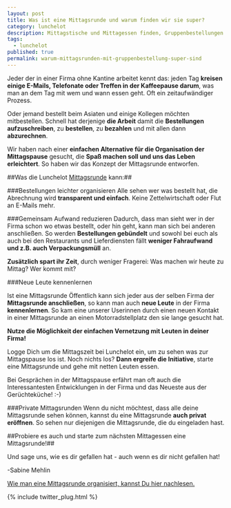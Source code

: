 ```yaml
---
layout: post
title: Was ist eine Mittagsrunde und warum finden wir sie super?
category: lunchelot
description: Mittagstische und Mittagessen finden, Gruppenbestellungen und Zeit sparen mit Mittagsrunden
tags:
  - lunchelot
published: true
permalink: warum-mittagsrunden-mit-gruppenbestellung-super-sind
---
```


Jeder der in einer Firma ohne Kantine arbeitet kennt das: jeden Tag **kreisen einige E-Mails, Telefonate oder Treffen in der Kaffeepause darum**, was man an dem Tag mit wem und wann essen geht.
Oft ein zeitaufwändiger Prozess.

Oder jemand bestellt beim Asiaten und einige Kollegen möchten mitbestellen. Schnell hat derjenige **die Arbeit** damit die **Bestellungen aufzuschreiben**, zu **bestellen**, zu **bezahlen** und mit allen dann **abzurechnen**.

Wir haben nach einer **einfachen Alternative für die Organisation der Mittagspause** gesucht, die **Spaß machen soll und uns das Leben erleichtert**. So haben wir das Konzept der Mittagsrunde entworfen.

<!-- more -->

##Was die Lunchelot <a href="{{site.baseurl}}handbuch/user/02_lunchelot-mittagsrunde-erklaert/">Mittagsrunde</a> kann:##

###Bestellungen leichter organisieren
Alle sehen wer was bestellt hat, die Abrechnung wird **transparent und einfach**. Keine Zettelwirtschaft oder Flut an E-Mails mehr.

###Gemeinsam Aufwand reduzieren
Dadurch, dass man sieht wer in der Firma schon wo etwas bestellt, oder hin geht, kann man sich bei anderen anschließen.
So werden **Bestellungen gebündelt** und sowohl bei euch als auch bei den Restaurants und Lieferdiensten fällt **weniger Fahraufwand und z.B. auch Verpackungsmüll** an.

**Zusätzlich spart ihr Zeit**, durch weniger Fragerei: Was machen wir heute zu Mittag? Wer kommt mit?

###Neue Leute kennenlernen

Ist eine Mittagsrunde Öffentlich kann sich jeder aus der selben Firma der **Mittagsrunde anschließen**,
so kann man auch **neue Leute** in der Firma **kennenlernen**.
So kam eine unserer Userinnen durch einen neuen Kontakt in einer Mittagsrunde an einen Motorradstellplatz den sie lange gesucht hat.

**Nutze die Möglichkeit der einfachen Vernetzung mit Leuten in deiner Firma!**
<p class="message">
Logge Dich um die Mittagszeit bei Lunchelot ein, um zu sehen was zur Mittagspause los ist. Noch nichts los?
<b>Dann ergreife die Initiative</b>, starte eine Mittagsrunde und gehe mit netten Leuten essen.
</p>

Bei Gesprächen in der Mittagspause erfährt man oft auch die Interessantesten Entwicklungen in der Firma und das Neueste aus der Gerüchteküche! :-)

###Private Mittagsrunden
Wenn du nicht möchtest, dass alle deine Mittagsrunde sehen können, kannst du eine Mittagsrunde **auch privat eröffnen**.
So sehen nur diejenigen die Mittagsrunde, die du eingeladen hast.

##Probiere es auch und starte zum nächsten Mittagessen eine Mittagsrunde!##

Und sage uns, wie es dir gefallen hat - auch wenn es dir nicht gefallen hat!

-Sabine Mehlin

<a href=""></a>

[Wie man eine Mittagsrunde organisiert, kannst Du hier nachlesen.]({{site.baseurl}}handbuch/user/02_lunchelot-mittagsrunde-erklaert/)

{% include twitter_plug.html %}